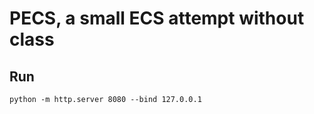 # PECS, a small ECS attempt without class

## Run

```
python -m http.server 8080 --bind 127.0.0.1
```